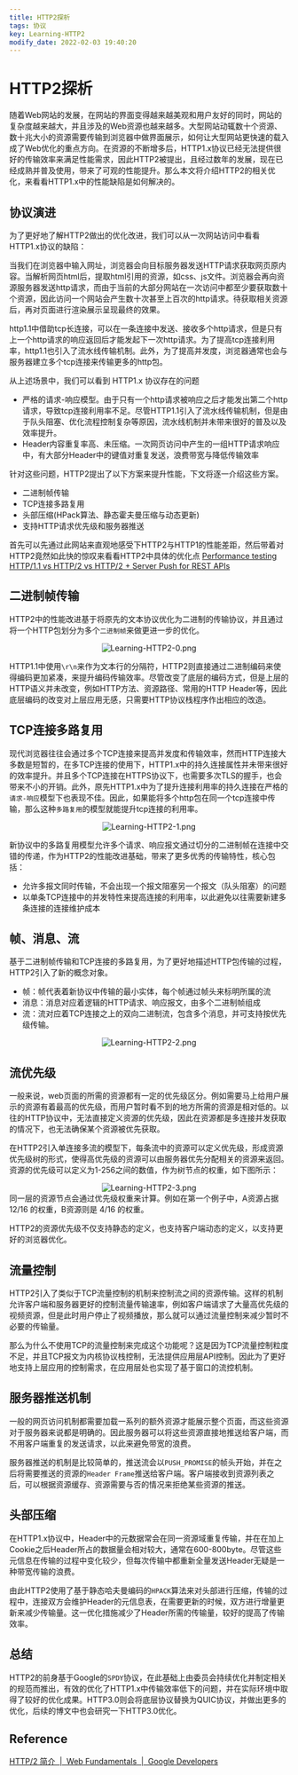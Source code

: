 ```yaml
---
title: HTTP2探析
tags: 协议
key: Learning-HTTP2
modify_date: 2022-02-03 19:40:20 
---
```


# HTTP2探析
随着Web网站的发展，在网站的界面变得越来越美观和用户友好的同时，网站的复杂度越来越大，并且涉及的Web资源也越来越多。大型网站动辄数十个资源、数十兆大小的资源需要传输到浏览器中做界面展示，如何让大型网站更快速的载入成了Web优化的重点方向。在资源的不断增多后，HTTP1.x协议已经无法提供很好的传输效率来满足性能需求，因此HTTP2被提出，且经过数年的发展，现在已经成熟并普及使用，带来了可观的性能提升。那么本文将介绍HTTP2的相关优化，来看看HTTP1.x中的性能缺陷是如何解决的。

## 协议演进
为了更好地了解HTTP2做出的优化改进，我们可以从一次网站访问中看看HTTP1.x协议的缺陷：

当我们在浏览器中输入网址，浏览器会向目标服务器发送HTTP请求获取网页原内容。当解析网页html后，提取html引用的资源，如css、js文件。浏览器会再向资源服务器发送http请求，而由于当前的大部分网站在一次访问中都至少要获取数十个资源，因此访问一个网站会产生数十次甚至上百次的http请求。待获取相关资源后，再对页面进行渲染展示呈现最终的效果。

http1.1中借助tcp长连接，可以在一条连接中发送、接收多个http请求，但是只有上一个http请求的响应返回后才能发起下一次http请求。为了提高tcp连接利用率，http1.1也引入了流水线传输机制。此外，为了提高并发度，浏览器通常也会与服务器建立多个tcp连接来传输更多的http包。


从上述场景中，我们可以看到 HTTP1.x 协议存在的问题
- 严格的请求-响应模型。由于只有一个http请求被响应之后才能发出第二个http请求，导致tcp连接利用率不足。尽管HTTP1.1引入了流水线传输机制，但是由于队头阻塞、优化流程控制复杂等原因，流水线机制并未带来很好的普及以及效率提升。
- Header内容重复率高、未压缩。一次网页访问中产生的一组HTTP请求响应中，有大部分Header中的键值对重复发送，浪费带宽与降低传输效率

针对这些问题，HTTP2提出了以下方案来提升性能，下文将逐一介绍这些方案。
- 二进制帧传输
- TCP连接多路复用
- 头部压缩(HPack算法、静态霍夫曼压缩与动态更新)
- 支持HTTP请求优先级和服务器推送


首先可以先通过此网站来直观地感受下HTTP2与HTTP1的性能差距，然后带着对HTTP2竟然如此快的惊叹来看看HTTP2中具体的优化点
[Performance testing HTTP/1.1 vs HTTP/2 vs HTTP/2 + Server Push for REST APIs](https://evertpot.com/h2-parallelism/)



## 二进制帧传输
HTTP2中的性能改进基于将原先的文本协议优化为二进制的传输协议，并且通过将一个HTTP包划分为多个`二进制帧`来做更进一步的优化。

<div style="text-align: center">
<img title="Learning-HTTP2-0.png" src="/assets/Learning-HTTP2/Learning-HTTP2-0.png">
</div>

HTTP1.1中使用`\r\n`来作为文本行的分隔符，HTTP2则直接通过二进制编码来使得编码更加紧凑，来提升编码传输效率。尽管改变了底层的编码方式，但是上层的HTTP语义并未改变，例如HTTP方法、资源路径、常用的HTTP Header等，因此底层编码的改变对上层应用无感，只需要HTTP协议栈程序作出相应的改造。


## TCP连接多路复用
现代浏览器往往会通过多个TCP连接来提高并发度和传输效率，然而HTTP连接大多数是短暂的，在多TCP连接的使用下，HTTP1.x中的持久连接属性并未带来很好的效率提升。并且多个TCP连接在HTTPS协议下，也需要多次TLS的握手，也会带来不小的开销。此外，原先HTTP1.x中为了提升连接利用率的持久连接在严格的`请求-响应`模型下也表现不佳。因此，如果能将多个http包在同一个tcp连接中传输，那么这种`多路复用`的模型就能提升tcp连接的利用率。

<div style="text-align: center">
<img title="Learning-HTTP2-1.png" src="/assets/Learning-HTTP2/Learning-HTTP2-1.png">
</div>

新协议中的多路复用模型允许多个请求、响应报文通过切分的二进制帧在连接中交错的传递，作为HTTP2的性能改进基础，带来了更多优秀的传输特性，核心包括：
- 允许多报文同时传输，不会出现一个报文阻塞另一个报文（队头阻塞）的问题
- 以单条TCP连接中的并发特性来提高连接的利用率，以此避免以往需要新建多条连接的连接维护成本


## 帧、消息、流
基于二进制帧传输和TCP连接的多路复用，为了更好地描述HTTP包传输的过程，HTTP2引入了新的概念对象。
- 帧：帧代表着新协议中传输的最小实体，每个帧通过帧头来标明所属的流
- 消息：消息对应着逻辑的HTTP请求、响应报文，由多个二进制帧组成
- 流：流对应着TCP连接之上的双向二进制流，包含多个消息，并可支持按优先级传输。

<div style="text-align: center">
<img title="Learning-HTTP2-2.png" src="/assets/Learning-HTTP2/Learning-HTTP2-2.png">
</div>


## 流优先级
一般来说，web页面的所需的资源都有一定的优先级区分。例如需要马上给用户展示的资源有着最高的优先级，而用户暂时看不到的地方所需的资源是相对低的。以往的HTTP协议中，无法直接定义资源的优先级，因此在资源都是多连接并发获取的情况下，也无法确保某个资源被优先获取。

在HTTP2引入单连接多流的模型下，每条流中的资源可以定义优先级，形成资源优先级树的形式，使得高优先级的资源可以由服务器优先分配相关的资源来返回。资源的优先级可以定义为1-256之间的数值，作为树节点的权重，如下图所示：
<div style="text-align: center">
<img title="Learning-HTTP2-3.png" src="/assets/Learning-HTTP2/Learning-HTTP2-3.png">
</div>
同一层的资源节点会通过优先级权重来计算。例如在第一个例子中，A资源占据 12/16 的权重，B资源则是 4/16 的权重。

HTTP2的资源优先级不仅支持静态的定义，也支持客户端动态的定义，以支持更好的浏览器优化。

## 流量控制
HTTP2引入了类似于TCP流量控制的机制来控制流之间的资源传输。这样的机制允许客户端和服务器更好的控制流量传输速率，例如客户端请求了大量高优先级的视频资源，但是此时用户停止了视频播放，那么就可以通过流量控制来减少暂时不必要的传输量。

那么为什么不使用TCP的流量控制来完成这个功能呢？这是因为TCP流量控制粒度不足，并且TCP报文为内核协议栈控制，无法提供应用层API控制。因此为了更好地支持上层应用的控制需求，在应用层处也实现了基于窗口的流控机制。

## 服务器推送机制
一般的网页访问机制都需要加载一系列的额外资源才能展示整个页面，而这些资源对于服务器来说都是明确的。因此服务器可以将这些资源直接地推送给客户端，而不用客户端重复的发送请求，以此来避免带宽的浪费。

服务器推送的机制是比较简单的，推送流会以`PUSH_PROMISE`的帧头开始，并在之后将需要推送的资源的`Header Frame`推送给客户端。客户端接收到资源列表之后，可以根据资源缓存、资源需要与否的情况来拒绝某些资源的推送。

## 头部压缩
在HTTP1.x协议中，Header中的元数据常会在同一资源域重复传输，并在在加上Cookie之后Header所占的数据量会相对较大，通常在600-800byte。尽管这些元信息在传输的过程中变化较少，但每次传输中都重新全量发送Header无疑是一种带宽传输的浪费。

由此HTTP2使用了基于静态哈夫曼编码的`HPACK`算法来对头部进行压缩，传输的过程中，连接双方会维护Header的元信息表，在需要更新的时候，双方进行增量更新来减少传输量。这一优化措施减少了Header所需的传输量，较好的提高了传输效率。


## 总结
HTTP2的前身基于Google的`SPDY`协议，在此基础上由委员会持续优化并制定相关的规范而推出，有效的优化了HTTP1.x中传输效率低下的问题，并在实际环境中取得了较好的优化成果。HTTP3.0则会将底层协议替换为QUIC协议，并做出更多的优化，后续的博文中也会研究一下HTTP3.0优化。


## Reference
[HTTP/2 简介  \|  Web Fundamentals  |  Google Developers](https://developers.google.com/web/fundamentals/performance/http2)